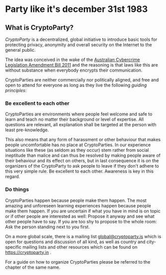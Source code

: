Party like it's december 31st 1983
==================================

## What is CryptoParty?

*CryptoParty* is a decentralized, global initiative to introduce basic tools for protecting privacy, anonymity and overall security on the Internet to the general public.

The idea was conceived in the wake of the [Australian Cybercrime Legislation Amendment Bill 2011](http://theconversation.edu.au/cybercrime-bill-makes-it-through-but-what-does-that-mean-for-you-8953) and the reasoning is that laws like this are without substance when everybody encrypts their communication.

CryptoParties are neither commercially nor politically aligned, and free and open to attend for everyone as long as they live the following *guiding principles*:

### Be excellent to each other

CryptoParties are environments where people feel welcome and safe to learn and teach no matter their background or level of expertise. All questions are relevant, all explanation shall be targeted at the person with least pre-knowledge.

This also means that any form of harassment or other behaviour that makes people uncomfortable has no place at CryptoParties. In our experience situations like these (as seldom as they occur) stem rather from social ineptitude than malice and can thus be resolved by making people aware of their behaviour and its effect on others, but in last consequence it is on the organizers of the CryptoParty to ask people to leave if they don't adhere to this very simple rule. Be excellent to each other. Awareness is key in this regard.


### Do things

CryptoParties happen because people make them happen. The most amazing and unforeseen learning experiences happen because people make them happen. If you are uncertain if what you have in mind is on topic or if other people are interested as well: Propose it anyway and see what other people have to say. If you are too shy to propose to the whole room: Ask the person standing next to you first.

On a more global scale, there is a mailing list [<global@cryptoparty.is>](https://cryptoparty.is/mailman/listinfo/global) which is open for questions and discussion of all kind, as well as country and city-specific mailing lists and other resources which can be found on https://cryptoparty.in .

For a guide on how to organize CryptoParties please be referred to the chapter of the same name.

